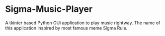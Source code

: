 # Sigma-Music-Player
A tkinter based Python GUi application to play music rightway. The name of this application inspired by most famous meme Sigma Rule.
